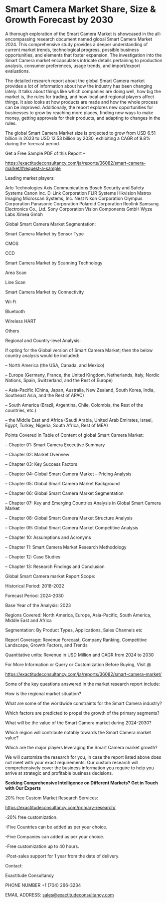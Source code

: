 # Smart Camera Market Share, Size & Growth Forecast by 2030

A thorough exploration of the Smart Camera Market is showcased in the all-encompassing research document named global Smart Camera Market 2024. This comprehensive study provides a deeper understanding of current market trends, technological progress, possible business opportunities, and elements that foster expansion. The investigation into the Smart Camera market encapsulates intricate details pertaining to production analysis, consumer preferences, usage trends, and import/export evaluations.

The detailed research report about the global Smart Camera market provides a lot of information about how the industry has been changing lately. It talks about things like which companies are doing well, how big the market is, the rules for trading, and how local and regional players affect things. It also looks at how products are made and how the whole process can be improved. Additionally, the report explores new opportunities for businesses to grow by reaching more places, finding new ways to make money, getting approvals for their products, and adapting to changes in the rules.

The global Smart Camera Market size is projected to grow from USD 6.51 billion in 2023 to USD 12.53 billion by 2030, exhibiting a CAGR of 9.8% during the forecast period.

Get a Free Sample PDF of this Report –

https://exactitudeconsultancy.com/ja/reports/36082/smart-camera-market/#request-a-sample

Leading market players:

Arlo Technologies Axis Communications Bosch Security and Safety Systems Canon Inc. D-Link Corporation FLIR Systems Hikvision Matrox Imaging Microscan Systems, Inc. Nest Nikon Corporation Olympus Corporation Panasonic Corporation Polaroid Corporation Reolink Samsung Electronics Co., Ltd. Sony Corporation Vision Components GmbH Wyze Labs Ximea Gmbh

Global Smart Camera Market Segmentation:

Smart Camera Market by Sensor Type

CMOS

CCD

Smart Camera Market by Scanning Technology

Area Scan

Line Scan

Smart Camera Market by Connectivity

Wi-Fi

Bluetooth

Wireless HART

Others

Regional and Country-level Analysis:

If opting for the Global version of Smart Camera Market; then the below country analysis would be included:

– North America (the USA, Canada, and Mexico)

– Europe (Germany, France, the United Kingdom, Netherlands, Italy, Nordic Nations, Spain, Switzerland, and the Rest of Europe)

– Asia-Pacific (China, Japan, Australia, New Zealand, South Korea, India, Southeast Asia, and the Rest of APAC)

– South America (Brazil, Argentina, Chile, Colombia, the Rest of the countries, etc.)

– the Middle East and Africa (Saudi Arabia, United Arab Emirates, Israel, Egypt, Turkey, Nigeria, South Africa, Rest of MEA)

Points Covered in Table of Content of global Smart Camera Market:

– Chapter 01:  Smart Camera Executive Summary

– Chapter 02: Market Overview

– Chapter 03: Key Success Factors

– Chapter 04: Global Smart Camera Market – Pricing Analysis

– Chapter 05: Global Smart Camera Market Background

– Chapter 06: Global Smart Camera Market Segmentation

– Chapter 07: Key and Emerging Countries Analysis in Global Smart Camera Market

– Chapter 08: Global Smart Camera Market Structure Analysis

– Chapter 09: Global Smart Camera Market Competitive Analysis

– Chapter 10: Assumptions and Acronyms

– Chapter 11: Smart Camera Market Research Methodology

– Chapter 12: Case Studies

– Chapter 13: Research Findings and Conclusion

Global Smart Camera market Report Scope:

Historical Period: 2018-2022

Forecast Period: 2024-2030

Base Year of the Analysis: 2023

Regions Covered: North America, Europe, Asia-Pacific, South America, Middle East and Africa

Segmentation: By Product Types, Applications, Sales Channels etc

Report Coverage: Revenue Forecast, Company Ranking, Competitive Landscape, Growth Factors, and Trends

Quantitative units: Revenue in USD Million and CAGR from 2024 to 2030

For More Information or Query or Customization Before Buying, Visit @

https://exactitudeconsultancy.com/ja/reports/36082/smart-camera-market/

Some of the key questions answered in the market research report include:

How is the regional market situation?

What are some of the worldwide constraints for the Smart Camera industry?

Which factors are predicted to propel the growth of the primary segments?

What will be the value of the Smart Camera market during 2024-2030?

Which region will contribute notably towards the Smart Camera market value?

Which are the major players leveraging the Smart Camera market growth?

We will customize the research for you, in case the report listed above does not meet with your exact requirements. Our custom research will comprehensively cover the business information you require to help you arrive at strategic and profitable business decisions.

**Seeking Comprehensive Intelligence on Different Markets? Get in Touch with Our Experts**

20% free Custom Market Research Services:

https://exactitudeconsultancy.com/primary-research/

-20% free customization.

-Five Countries can be added as per your choice.

-Five Companies can added as per your choice.

-Free customization up to 40 hours.

-Post-sales support for 1 year from the date of delivery.

Contact:

Exactitude Consultancy

PHONE NUMBER +1 (704) 266-3234

EMAIL ADDRESS: sales@exactitudeconsultancy.com
